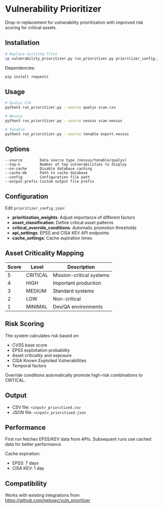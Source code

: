 # Vulnerability Prioritizer

Drop-in replacement for vulnerability prioritization with improved risk scoring for critical assets.

## Installation

```bash
# Replace existing files
cp vulnerability_prioritizer.py run_prioritizer.py prioritizer_config.json /path/to/vuln_prioritizer/
```

Dependencies:
```bash
pip install requests
```

## Usage

```bash
# Qualys CSV
python3 run_prioritizer.py --source qualys scan.csv

# Nessus
python3 run_prioritizer.py --source nessus scan.nessus

# Tenable
python3 run_prioritizer.py --source tenable export.nessus
```

## Options

```
--source        Data source type (nessus/tenable/qualys)
--top-n         Number of top vulnerabilities to display
--no-cache      Disable database caching
--cache-db      Path to cache database
--config        Configuration file path
--output-prefix Custom output file prefix
```

## Configuration

Edit `prioritizer_config.json`:

- **prioritization_weights**: Adjust importance of different factors
- **asset_classification**: Define critical asset patterns
- **critical_override_conditions**: Automatic promotion thresholds
- **api_settings**: EPSS and CISA KEV API endpoints
- **cache_settings**: Cache expiration times

## Asset Criticality Mapping

| Score | Level    | Description                |
|-------|----------|----------------------------|
| 5     | CRITICAL | Mission-critical systems   |
| 4     | HIGH     | Important production       |
| 3     | MEDIUM   | Standard systems          |
| 2     | LOW      | Non-critical             |
| 1     | MINIMAL  | Dev/QA environments      |

## Risk Scoring

The system calculates risk based on:
- CVSS base score
- EPSS exploitation probability
- Asset criticality and exposure
- CISA Known Exploited Vulnerabilities
- Temporal factors

Override conditions automatically promote high-risk combinations to CRITICAL.

## Output

- CSV file: `<input>_prioritized.csv`
- JSON file: `<input>_prioritized.json`

## Performance

First run fetches EPSS/KEV data from APIs. Subsequent runs use cached data for better performance.

Cache expiration:
- EPSS: 7 days
- CISA KEV: 1 day

## Compatibility

Works with existing integrations from https://github.com/nelssec/vuln_prioritizer
